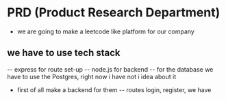 # PRD (Product Research Department)

- we are going to make a leetcode like platform for our company

## we have to use tech stack
-- express for route set-up
-- node.js for backend
-- for the database we have to use the Postgres, right now i have not i idea about it

- first of all make a backend for them
-- routes login, register, we have